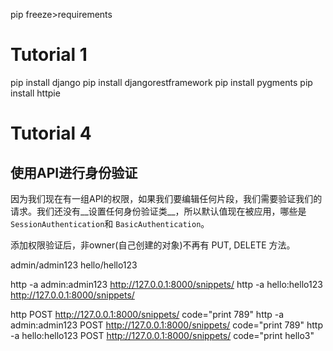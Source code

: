 pip freeze>requirements

# Tutorial 1

pip install django
pip install djangorestframework
pip install pygments
pip install httpie


# Tutorial 4

## 使用API进行身份验证
因为我们现在有一组API的权限，如果我们要编辑任何片段，我们需要验证我们的请求。我们还没有__设置任何身份验证类__，所以默认值现在被应用，哪些是`SessionAuthentication`和 `BasicAuthentication`。 

添加权限验证后，非owner(自己创建的对象)不再有  PUT, DELETE 方法。

admin/admin123
hello/hello123

http -a admin:admin123 http://127.0.0.1:8000/snippets/
http -a hello:hello123 http://127.0.0.1:8000/snippets/

http POST http://127.0.0.1:8000/snippets/ code="print 789"
http -a admin:admin123 POST http://127.0.0.1:8000/snippets/ code="print 789"
http -a hello:hello123 POST http://127.0.0.1:8000/snippets/ code="print hello3"
